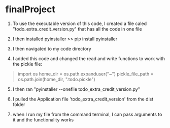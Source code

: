 # finalProject

1. To use the executable version of this code, I created a file caled "todo_extra_credit_version.py" that has all the code in one file

2. I then installed pyinstaller >> pip install pyinstaller

3. I then navigated to my code directory

4. I added this code and changed the read and write functions to work with the pickle file:
>import os
>home_dir = os.path.expanduser("~")
> pickle_file_path = os.path.join(home_dir, ".todo.pickle")

5. I then ran "pyinstaller --onefile todo_extra_credit_version.py"
6. I pulled the Application file 'todo_extra_credit_version' from the dist folder

7. when I run my file from the command terminal, I can pass arguments to it and the functionality works